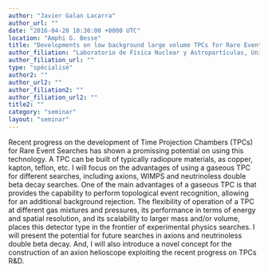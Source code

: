 ```yaml
---
author: "Javier Galan Lacarra"
author_url: ""
date: "2016-04-28 10:30:00 +0000 UTC"
location: "Amphi G. Besse"
title: "Developments on low background large volume TPCs for Rare Event searches and prospects"
author_filiation: "Laboratorio de Física Nuclear y Astropartículas, Universidad de Zaragoza, Espagne"
author_filiation_url: ""
type: "spécialisé"
author2: ""
author_url2: ""
author_filiation2: ""
author_filiation_url2: ""
title2: ""
category: "seminar" 
layout: "seminar"
---
```

Recent progress on the development of Time Projection Chambers (TPCs) for Rare Event Searches has shown a promissing potential on using this technology. A TPC can be built of typically radiopure materials, as copper, kapton, teflon, etc. I will focus on the advantages of using a gaseous TPC for different searches, including axions, WIMPS and neutrinoless double beta decay searches. One of the main advantages of a gaseous TPC is that provides the capability to perform topological event recognition, allowing for an additional background rejection. The flexibility of operation of a TPC at different gas mixtures and pressures, its performance in terms of energy and spatial resolution, and its scalability to larger mass and/or volume, places this detector type in the frontier of experimental physics searches. I will present the potential for future searches in axions and neutrinoless double beta decay. And, I will also introduce a novel concept for the construction of an axion helioscope exploiting the recent progress on TPCs R&amp;D.
